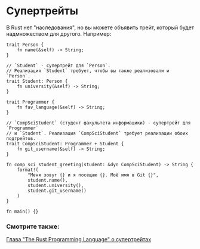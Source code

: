 # Супертрейты

В Rust нет "наследования", но вы можете объявить трейт, который 
будет надмножеством для другого. Например:

```rust,editable
trait Person {
    fn name(&self) -> String;
}

// `Student` - супертрейт для `Person`.
// Реализация `Student` требует, чтобы вы также реализовали и `Person`.
trait Student: Person {
    fn university(&self) -> String;
}

trait Programmer {
    fn fav_language(&self) -> String;
}

// `CompSciStudent` (студент факультета информацики) - супертрейт для `Programmer` 
// и `Student`. Реализация `CompSciStudent` требует реализации обоих подтрейтов.
trait CompSciStudent: Programmer + Student {
    fn git_username(&self) -> String;
}

fn comp_sci_student_greeting(student: &dyn CompSciStudent) -> String {
    format!(
        "Меня зовут {} и я посещаю {}. Моё имя в Git {}",
        student.name(),
        student.university(),
        student.git_username()
    )
}

fn main() {}
```

### Смотрите также:

[Глава "The Rust Programming Language" о супертрейтах](https://doc.rust-lang.org/book/ch19-03-advanced-traits.html#using-supertraits-to-require-one-traits-functionality-within-another-trait)
